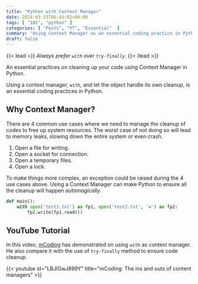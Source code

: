 ```yaml
---
title: "Python with Context Manager"
date: 2024-03-15T06:43:02+08:00
tags: [ "101", "python" ]
categories: [ "Posts", "YT", "Essential"  ]
summary: "Using Context Manager as an essential coding practice in Python."
draft: false
---
```

{{< lead >}}
*Always prefer `with` over `try-finally`.*
{{< /lead >}}

An essential practices on cleaning up your code using Context Manager in Python. 

Using a context manager, `with`, and let the object handle its own cleanup, is an essential coding practices in Python.

## Why Context Manager?

There are 4 common use cases where we need to manage the cleanup of codes to free up system resources. 
The worst case of not doing so will lead to memory leaks, slowing down the entire system or even crash.

 1. Open a file for writing.
 2. Open a socket for connection.
 3. Open a temporary files.
 4. Open a lock.

To make things more complex, an exception could be raised during the 4 use cases above. 
Using a Context Manager can make Python to ensure all the cleanup will happen *automagically*.

```python
def main():
    with open('test1.txt') as fp1, open('test2.txt', 'w') as fp2:
        fp2.write(fp1.read())
```

## YouTube Tutorial

In this video, [mCoding](https://www.youtube.com/@mCoding) has demonstrated on using `with` as context manager.
He also compare it with the use of `try-finally` method to ensure code cleanup.

{{< youtube id="LBJlGwJ899Y" title="mCoding: The ins and outs of content managers" >}}

